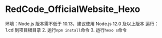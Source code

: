 # RedCode_OfficialWebsite_Hexo

环境：Node.js 版本需不低于 10.13，建议使用 Node.js 12.0 及以上版本
运行：
1.cd 到项目根目录
2. 运行`npm install`命令
3. 运行`hexo s`命令

